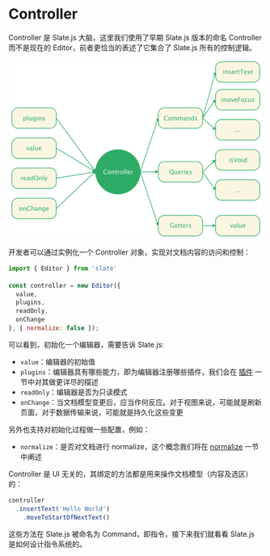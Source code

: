 # Controller

Controller 是 Slate.js 大脑，这里我们使用了早期 Slate.js 版本的命名 Controller 而不是现在的 Editor，前者更恰当的表述了它集合了 Slate.js 所有的控制逻辑。

<p align="center">
  <img src="./statics/controller.png" width="500" />
</p>

开发者可以通过实例化一个 Controller 对象，实现对文档内容的访问和控制：

```js
import { Editor } from 'slate'

const controller = new Editor({
  value,
  plugins,
  readOnly,
  onChange
}, { normalize: false });
```

可以看到，初始化一个编辑器，需要告诉 Slate.js:

- `value`：编辑器的初始值
- `plugins`：编辑器具有哪些能力，即为编辑器注册哪些插件，我们会在 [插件](./plugin) 一节中对其做更详尽的描述
- `readOnly`：编辑器是否为只读模式
- `onChange`：当文档模型变更后，应当作何反应。对于视图来说，可能就是刷新页面，对于数据传输来说，可能就是持久化这些变更

另外也支持对初始化过程做一些配置，例如：

- `normalize`：是否对文档进行 normalize，这个概念我们将在 [normalize](./normalize) 一节中阐述

Controller 是 UI 无关的，其绑定的方法都是用来操作文档模型（内容及选区）的：

```js
controller
  .insertText('Hello World')
	.moveToStartOfNextText()
```

这些方法在 Slate.js 被命名为 Command，即指令，接下来我们就看看 Slate.js 是如何设计指令系统的。




